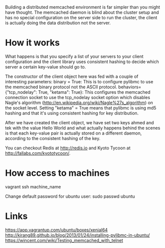 Building a distributed memcached environment is far simpler than you might have thought. The memcached daemon is blind about the cluster setup and has no special configuration on the server side to run the cluster, the client is actually doing the data distribution not the server.

How it works
============
What happens is that you specify a list of your servers to your client configuration and the client library uses consistent hashing to decide which server a certain key-value should go to.

The constructor of the client object here was fed with a couple of interesting parameters: 
binary = True: This is to configure pylibmc to use the memcached binary protocol not the ASCII protocol.
behaviors={"tcp_nodelay": True, "ketama": True}: This configures the memcached connection socket to use the tcp_nodelay socket option which disables Nagle's algorithm (http://en.wikipedia.org/wiki/Nagle%27s_algorithm) on the socket level. Setting "ketama" = True means that pylibmc is using md5 hashing and that it's using consistent hashing for key distribution.

After we have created the client object, we have set two keys ahmed and tek with the value Hello World and what actually happens behind the scenes is that each key-value pair is actually stored on a different daemon, according to the consistent hashing of the key.

You can checkout Redis at http://redis.io and Kyoto Tycoon at http://fallabs.com/kyototycoon/.

How access to machines
======================
vagrant ssh machine_name

Change default password for ubuntu user:
sudo passwd ubuntu

Links
=====
https://app.vagrantup.com/ubuntu/boxes/xenial64
http://kirang89.github.io/blog/2013/01/24/installing-pylibmc-in-ubuntu/
https://wincent.com/wiki/Testing_memcached_with_telnet


